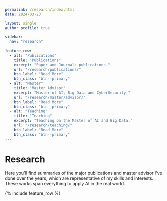 ```yaml
---
permalink: /research/index.html
date: 2024-03-23

layout: single
author_profile: true

sidebar:
  nav: "research"
  
feature_row:
  - alt: "Publications"
    title: "Publications"
    excerpt: "Paper and Journals publications."
    url: "/research/publications/"
    btn_label: "Read More"
    btn_class: "btn--primary"	
  - alt: "Master"
    title: "Master Advisor"
    excerpt: "Master of AI, Big Data and CyberSecurity."
    url: "/research/master/advisor/"
    btn_label: "Read More"
    btn_class: "btn--primary"	
  - alt: "Teaching"
    title: "Teaching"
    excerpt: "Teaching on the Master of AI and Big Data."
    url: "/research/teaching/"
    btn_label: "Read More"
    btn_class: "btn--primary"	
---
```


# Research

Here you'll find summaries of the major publications and master advisor I've done over the years, which are representative of my skills and interests. These works span everything to apply AI in the real world.

{% include feature_row %}